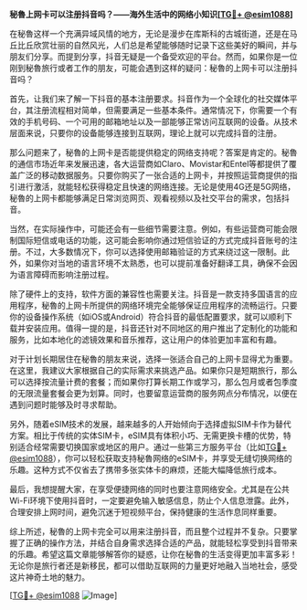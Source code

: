 **秘魯上网卡可以注册抖音吗？——海外生活中的网络小知识[[TG💪+ @esim1088](https://t.me/s/esim1088)]**

在秘魯这样一个充满异域风情的地方，无论是漫步在库斯科的古城街道，还是在马丘比丘欣赏壮丽的自然风光，人们总是希望能够随时记录下这些美好的瞬间，并与朋友们分享。而提到分享，抖音无疑是一个备受欢迎的平台。然而，如果你是一位刚到秘魯旅行或者工作的朋友，可能会遇到这样的疑问：秘魯的上网卡可以注册抖音吗？

首先，让我们来了解一下抖音的基本注册要求。抖音作为一个全球化的社交媒体平台，其注册流程相对简单，但需要满足一些基本条件。通常情况下，你需要一个有效的手机号码、一个可用的邮箱地址以及一部能够正常访问互联网的设备。从技术层面来说，只要你的设备能够连接到互联网，理论上就可以完成抖音的注册。

那么问题来了，秘魯的上网卡是否能提供稳定的网络支持呢？答案是肯定的。秘魯的通信市场近年来发展迅速，各大运营商如Claro、Movistar和Entel等都提供了覆盖广泛的移动数据服务。只要你购买了一张合适的上网卡，并按照运营商提供的指引进行激活，就能轻松获得稳定且快速的网络连接。无论是使用4G还是5G网络，秘魯的上网卡都能够满足日常浏览网页、观看视频以及社交平台的需求，包括抖音。

当然，在实际操作中，可能还会有一些细节需要注意。例如，有些运营商可能会限制国际短信或电话的功能，这可能会影响你通过短信验证的方式完成抖音账号的注册。不过，大多数情况下，你可以选择使用邮箱验证的方式来绕过这一限制。此外，如果你对当地的语言环境不太熟悉，也可以提前准备好翻译工具，确保不会因为语言障碍而影响注册过程。

除了硬件上的支持，软件方面的兼容性也需要关注。抖音是一款支持多国语言的应用程序，秘魯的上网卡所提供的网络环境完全能够保证应用程序的流畅运行。只要你的设备操作系统（如iOS或Android）符合抖音的最低配置要求，就可以顺利下载并安装应用。值得一提的是，抖音还针对不同地区的用户推出了定制化的功能和服务，比如本地化的滤镜效果和音乐推荐，这让用户的体验更加丰富和有趣。

对于计划长期居住在秘魯的朋友来说，选择一张适合自己的上网卡显得尤为重要。在这里，我建议大家根据自己的实际需求来挑选产品。如果你只是短期旅行，那么可以选择按流量计费的套餐；而如果你打算长期工作或学习，那么包月或者包季度的无限流量套餐会更为划算。同时，也要留意运营商的服务网点分布情况，以便在遇到问题时能够及时寻求帮助。

另外，随着eSIM技术的发展，越来越多的人开始倾向于选择虚拟SIM卡作为替代方案。相比于传统的实体SIM卡，eSIM具有体积小巧、无需更换卡槽的优势，特别适合经常需要切换国家或地区的用户。通过一些第三方服务平台（比如[TG💪+ @esim1088](https://t.me/s/esim1088)），你可以轻松获取支持秘魯网络的eSIM卡，并享受无缝切换网络的乐趣。这种方式不仅省去了携带多张实体卡的麻烦，还能大幅降低旅行成本。

最后，我想提醒大家，在享受便捷网络的同时也要注意网络安全。尤其是在公共Wi-Fi环境下使用抖音时，一定要避免输入敏感信息，防止个人信息泄露。此外，合理安排上网时间，避免沉迷于短视频平台，保持健康的生活作息同样重要。

综上所述，秘魯的上网卡完全可以用来注册抖音，而且整个过程并不复杂。只要掌握了正确的操作方法，并结合自身需求选择合适的产品，就能轻松享受到抖音带来的乐趣。希望这篇文章能够解答你的疑惑，让你在秘魯的生活变得更加丰富多彩！无论你是旅行者还是新移民，都可以借助互联网的力量更好地融入当地社会，感受这片神奇土地的魅力。

[[TG💪+ @esim1088](https://t.me/s/esim1088) ![Image](https://i.postimg.cc/4NQfJmqS/Snipaste-2025-05-13-00-14-12.png)]